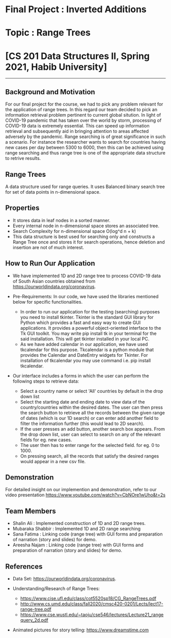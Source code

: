 # Final Project : Inverted Additions
# Topic : Range Trees
# [CS 201 Data Structures II, Spring 2021, Habib University]
-------

## Background and Motivation

For our final project for the course, we had to pick any problem relevant for the application of range trees. In this regard our team decided to pick an information retrieval problem pertinent to current global sitution. In light of COVID-19 pandemic that has taken over the world by storm, processing of COVID-19 data is extremely essential. This can speed up information retrieval and subsequently aid in bringing attention to areas affected adversely by the pandemic. Range searching is of great significance in such a scenario. For instance the researcher wants to search for countries having new cases per day between 5300 to 6000, then this can be achieved using range searching and thus range tree is one of the appropriate data structure to retrive results.

## Range Trees

A data structure used for range queries. It uses Balanced binary search tree for set of data points in n-dimensional space.

## Properties

- It stores data in leaf nodes in a sorted manner. 
- Every internal node in n-dimensional space stores an associated tree.
- Search Complexity for n-dimensional space O(log^d n + k)
- This data structure is best used for searching only and constructs a Range Tree once and stores it for search operations, hence deletion and insertion are not of much interest.

## How to Run Our Application
- We have implemented 1D and 2D range tree to process COVID-19 data of South Asian countries obtained from https://ourworldindata.org/coronavirus.

- Pre-Requirements: In our code, we have used the libraries mentioned below for specific functionalities.
   - In order to run our application for the testing (searching) purposes you need to install tkinter. Tkinter is the standard GUI library for Python which provides a fast and easy way to create GUI applications. It provides a powerful object-oriented interface to the Tk GUI toolkit. You may write pip install tk in your terminal for the said installation. This will get tkinter installed in your local PC. 
   - As we have added calendar in our application, we have used  tkcalendar for this purpose. Tkcalendar is a python module that provides the Calendar and DateEntry widgets for Tkinter. For installation of tkcalendar you may use command i.e.  pip install tkcalendar.
   
- Our interface includes a forms in which the user can perform the following steps to retrieve data:
  - Select a country name or select 'All' countries by default in the drop down list
  - Select the starting date and ending date to view data of the country/countries within the desired dates. The user can then press the search button to retrieve all the records between the given range of dates (which is our 1D search) or can enter add another field to filter the information further (this would lead to 2D search).
  - If the user presses an add button, another search box appears. From the drop down list, user can select to search on any of the relevant fields for eg. new cases.
  - The user then has to enter range for the selected field. for eg. 0 to 1000.
  - On pressing search, all the records that satisfy the desired ranges would appear in a new csv file.

 
## Demonstration
For detailed insight on our implemention and demonstration, refer to our video presentation https://www.youtube.com/watch?v=CbNOre1wUho&t=2s

## Team Members
- Shalin Ali : Implemented construction of 1D and 2D range trees.
- Mubaraka Shabbir : Implemented 1D and 2D range searching
- Sana Fatima : Linking code (range tree) with GUI forms and preparation of narration (story and slides) for demo.
- Areesha Najam : Linking code (range tree) with GUI forms and preparation of narration (story and slides) for demo.

## References

- Data Set: https://ourworldindata.org/coronavirus.

- Understanding/Research of Range Trees:
  - https://www.cise.ufl.edu/class/cot5520sp18/CG_RangeTrees.pdf
  - http://www.cs.umd.edu/class/fall2020/cmsc420-0201/Lects/lect17-range-tree.pdf
  - https://www.cse.wustl.edu/~taoju/cse546/lectures/Lecture21_rangequery_2d.pdf 

- Animated pictures for story telling: https://www.dreamstime.com
 

